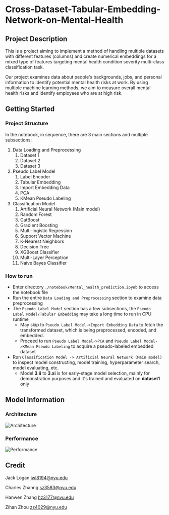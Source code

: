 # Cross-Dataset-Tabular-Embedding-Network-on-Mental-Health

## Project Description
This is a project aiming to implement a method of handling multiple datasets with different features (columns) and create numerical embeddings for a mixed type of features targeting mental health condition severity multi-class classification task.

Our project examines data about people's backgrounds, jobs, and personal information to identify potential mental health risks at work. By using multiple machine learning methods, we aim to measure overall mental health risks and identify employees who are at high risk. 

## Getting Started
### Project Structure
In the notebook, in sequence, there are 3 main sections and multiple subsections:
1. Data Loading and Preprocessing
   1. Dataset 1
   2. Dataset 2
   3. Dataset 3
2. Pseudo Label Model
   1. Label Encoder
   2. Tabular Embedding
   3. Import Embedding Data
   4. PCA
   5. KMean Pseudo Labeling
3. Classification Model
   1. Artificial Neural Network (Main model)
   2. Random Forest
   3. CatBoost
   4. Gradient Boosting
   5. Multi-logistic Regression
   6. Support Vector Machine
   7. K-Nearest Neighbors
   8. Decision Tree
   9. XGBoost Classifier
   10. Multi-Layer Perceptron
   11. Naive Bayes Classifier

### How to run
- Enter directory `./notebook/Mental_health_prediction.ipynb` to access the notebook file
- Run the entire `Data Loading and Preprocessing` section to examine data preprocessing
- The `Pseudo Label Model` section has a few subsections, the `Pseudo Label Model/Tabular Embedding` may take a long time to run in CPU runtime
   - May skip to `Pseudo Label Model->Import Embedding Data` to fetch the transformed dataset, which is being preprocessed, encoded, and embedded.
   - Proceed to run `Pseudo Label Model->PCA` and `Pseudo Label Model->KMean Pseudo Labeling` to acquire a pseudo-labeled embedded dataset
- Run `Classification Model -> Artificial Neural Network (Main model)` to inspect model constructing, model training, hyperparameter search, model evaluating, etc.
   - Model **3.ii** to **3.xi** is for early-stage model selection, mainly for demonstration purposes and it's trained and evaluated on **dataset1** only
 
## Model Information
### Architecture
![Architecture](https://drive.google.com/file/d/1fy0NpQF7cQktRNeXMZ7FzOw6Gj4Nf95m/view?usp=drive_link)
### Performance
![Performance](https://drive.google.com/file/d/1MZkyWx6dvdo44apFkck0I0vcRM2z_Q_u/view?usp=drive_link)

## Credit
Jack Logan [jwl8194@nyu.edu](https://github.com/jwlogan5)

Charles Zhanng [sz3583@nyu.edu](https://github.com/bocchii-the-code)

Hanwen Zhang [hz3177@nyu.edu](https://github.com/hanwenzhang01)

Zihan Zhou [zz4029@nyu.edu](https://github.com/jamesz102)


